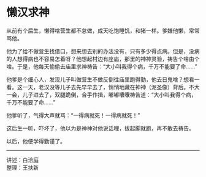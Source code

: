 # 懒汉求神

从前有个后生，懒得啥营生都不怠做，成天吃饱睡饥，和猪一样。爹嫌他懒，常常骂他。

他为了给不做营生找借口，想来想去别的办法没有，只有多少得点病。但是，没病的人想得病也不容易怎着呀？他想起村边有座庙，那里的神神灵验，祷告个啥由个啥。于是，他每天偷偷去庙里求神祷告：“大小叫我得个病，千万不能要了命……”

他爹是个细心人，发现儿子叫做营生不做反倒往庙里跑得勤，他去日鬼啥？想看一看。这一天，老汉没等儿子去先早早去了，悄悄地藏在神神（泥圣像）背后。不大一会，儿子进去了，双腿跪倒，合手作揖，嘟嘟囔囔祷告道：“大小叫我得个病，千万不能要了命……”

他爹听了，气得大声就骂：“一得病就死！一得病就死！”

这后生一听，吓坏了，他以为是神神对他说话哩，拔起脚就跑，再不敢去祷告。

以后，他便学得勤谨了。

---

讲述：白洽庭  
整理：王扶新
